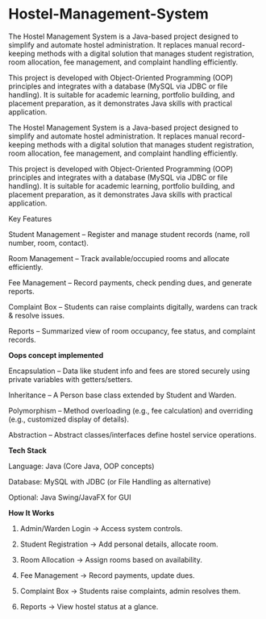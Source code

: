 # Hostel-Management-System

The Hostel Management System is a Java-based project designed to simplify and automate hostel administration. It replaces manual record-keeping methods with a digital solution that manages student registration, room allocation, fee management, and complaint handling efficiently.

This project is developed with Object-Oriented Programming (OOP) principles and integrates with a database (MySQL via JDBC or file handling). It is suitable for academic learning, portfolio building, and placement preparation, as it demonstrates Java skills with practical application.

The Hostel Management System is a Java-based project designed to simplify and automate hostel administration. It replaces manual record-keeping methods with a digital solution that manages student registration, room allocation, fee management, and complaint handling efficiently.

This project is developed with Object-Oriented Programming (OOP) principles and integrates with a database (MySQL via JDBC or file handling). It is suitable for academic learning, portfolio building, and placement preparation, as it demonstrates Java skills with practical application.

 Key Features
 
Student Management – Register and manage student records (name, roll number, room, contact).

Room Management – Track available/occupied rooms and allocate efficiently.

 Fee Management – Record payments, check pending dues, and generate reports.

 Complaint Box – Students can raise complaints digitally, wardens can track & resolve issues.

 Reports – Summarized view of room occupancy, fee status, and complaint records.

**Oops concept implemented**

Encapsulation – Data like student info and fees are stored securely using private variables with getters/setters.

Inheritance – A Person base class extended by Student and Warden.

Polymorphism – Method overloading (e.g., fee calculation) and overriding (e.g., customized display of details).

Abstraction – Abstract classes/interfaces define hostel service operations.

**Tech Stack**

Language: Java (Core Java, OOP concepts)

Database: MySQL with JDBC (or File Handling as alternative)

Optional: Java Swing/JavaFX for GUI


**How It Works**

1. Admin/Warden Login → Access system controls.


2. Student Registration → Add personal details, allocate room.


3. Room Allocation → Assign rooms based on availability.


4. Fee Management → Record payments, update dues.


5. Complaint Box → Students raise complaints, admin resolves them.


6. Reports → View hostel status at a glance.
